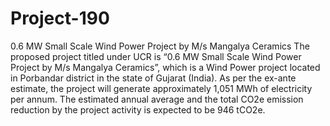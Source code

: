 # Project-190
0.6 MW Small Scale Wind Power Project by M/s Mangalya Ceramics
The proposed project titled under UCR is “0.6 MW Small Scale Wind Power Project by M/s Mangalya Ceramics”, which is a Wind Power project located in Porbandar district in the state of Gujarat (India). As per the ex-ante estimate, the project will generate approximately 1,051 MWh of electricity per annum. The estimated annual average and the total CO2e emission reduction by the project activity is expected to be 946 tCO2e.
